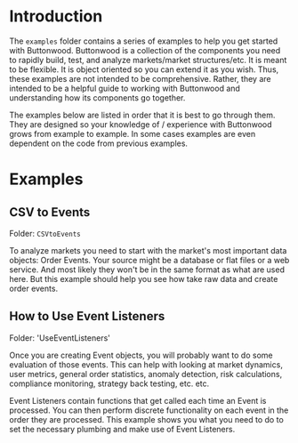 # Introduction

The `examples` folder contains a series of examples to help you get started with Buttonwood. Buttonwood is a collection of the components you need to rapidly build, test, and analyze markets/market structures/etc. It is meant to be flexible. It is object oriented so you can extend it as you wish. Thus, these examples are not intended to be comprehensive. Rather, they are intended to be a helpful guide to working with Buttonwood and understanding how its components go together.

The examples below are listed in order that it is best to go through them. They are designed so your knowledge of / experience with Buttonwood grows from example to example. In some cases examples are even dependent on the code from previous examples.

# Examples

## CSV to Events
Folder: `CSVtoEvents`

To analyze markets you need to start with the market's most important data objects: Order Events. Your source might be a database or flat files or a web service. And most likely they won't be in the same format as what are used here. But this example should help you see how take raw data and create order events.

## How to Use Event Listeners
Folder: 'UseEventListeners'

Once you are creating Event objects, you will probably want to do some evaluation of those events. This can help with looking at market dynamics, user metrics, general order statistics, anomaly detection, risk calculations, compliance monitoring, strategy back testing, etc. etc.

Event Listeners contain functions that get called each time an Event is processed. You can then perform discrete functionality on each event in the order they are processed. This example shows you what you need to do to set the necessary plumbing and make use of Event Listeners.

